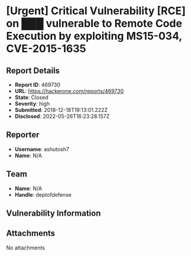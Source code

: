 # [Urgent] Critical Vulnerability [RCE] on ███ vulnerable to Remote Code Execution by exploiting MS15-034, CVE-2015-1635

## Report Details
- **Report ID**: 469730
- **URL**: https://hackerone.com/reports/469730
- **State**: Closed
- **Severity**: high
- **Submitted**: 2018-12-18T19:13:01.222Z
- **Disclosed**: 2022-05-26T16:23:28.157Z

## Reporter
- **Username**: ashutosh7
- **Name**: N/A

## Team
- **Name**: N/A
- **Handle**: deptofdefense

## Vulnerability Information


## Attachments
No attachments
